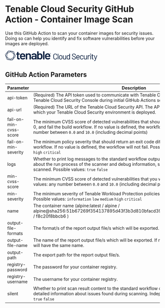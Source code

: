 # Tenable Cloud Security GitHub Action - Container Image Scan

Use this GitHub Action to scan your container images for security issues. Doing so can help
you identify and fix software vulnerabilities before your images are deployed.

<img alt="Tenable Cloud Security" src="../../media/logo.svg " width="300" />

## GitHub Action Parameters

| Parameter              | Description                                                                                                                                                                                                                                                           | Default       | Example                       |
|------------------------|-----------------------------------------------------------------------------------------------------------------------------------------------------------------------------------------------------------------------------------------------------------------------|---------------|-------------------------------|
| api-token              | (Required) The API token used to communicate with Tenable Cloud Security. Generated in the Tenable Cloud Security Console during initial GitHub Actions setup.                                                                                                        |               |                               |
| api-url                | (Required) The URL of the Tenable Cloud Security API. The API URL varies based on the region in which your Tenable Cloud Security environment is deployed.                                                                                                            |               | `https://us.app.ermetic.com/` |
| fail-on-min-cvss-score | The minimum CVSS score of detected vulnerabilities that should return an exit code different from 0, and fail the build workflow. If no value is defined, the workflow will not fail. Possible values: any number between `0.0` and `10.0` (including decimal points) |               | `critical`                    |
| fail-on-min-severity   | The minimum policy severity that should return an exit code different from 0, and fail the build workflow. If no value is defined, the workflow will not fail. Possible values: `information` `low` `medium` `high` `critical`                                        |               | `critical`                    |
| logs                   | Whether to print log messages to the standard workflow output. Log messages include information about the run process of the scanner and debug information, such as the number of files/lines scanned. Possible values: `true` `false`                                |               | `true`                        |
| min-cvss-score         | The minimum CVSS score of detected vulnerabilities that you want included in the scan. Possible values: any number between `0.0` and `10.0` (including decimal points)                                                                                                | `information` | `medium`                      |
| min-severity           | The minimum severity of Tenable Workload Protection  policies that you want included in the scan. Possible values: `information` `low` `medium` `high` `critical`                                                                                                     | `information` | `medium`                      |
| name                   | The container name (alpine:latest / alpine /  alpine@sha256:51b67269f354137895d43f3b3d810bfacd3945438e94dc5ac55fdac340352f48 / f8c20f8bbcb6 )                                                                                                                         | `information` | `medium`                      |
| output-file-formats    | The format/s of the report output file/s which will be exported. Possible values: `cyclonedx` `json` `md`                                                                                                                                                             | `json`        | `json,csv`                    |
| output-file-name       | The name of the report output file/s which will be exported. If multiple formats are selected, all files will have the same name.                                                                                                                                     | `results`     | `results`                     |
| output-path            | The export path for the report output file/s.                                                                                                                                                                                                                         |               | `results/`                    |
| registry-password      | The password for your container registry.                                                                                                                                                                                                                             |               |                               |
| registry-username      | The username for your container registry.                                                                                                                                                                                                                             |               |                               |
| silent                 | Whether to print scan result content to the standard workflow output. Scan result output contains detailed information about issues found during scanning. Independent from logs. Possible values: `true` `false`                                                     | `false`       | `false`                       |